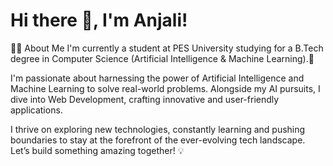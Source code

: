 # Hi there 👋, I'm Anjali!
👨‍💻 About Me
I'm currently a student at PES University studying for a B.Tech degree in Computer Science (Artificial Intelligence & Machine Learning).🚀

I'm passionate about harnessing the power of Artificial Intelligence and Machine Learning to solve real-world problems. Alongside my AI pursuits, I dive into Web Development, crafting innovative and user-friendly applications.

I thrive on exploring new technologies, constantly learning and pushing boundaries to stay at the forefront of the ever-evolving tech landscape. Let’s build something amazing together! 💡

